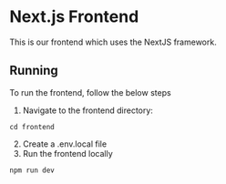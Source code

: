 # Next.js Frontend
This is our frontend which uses the NextJS framework. 

## Running
To run the frontend, follow the below steps

1) Navigate to the frontend directory:
```
cd frontend
```
2) Create a .env.local file
3) Run the frontend locally
```
npm run dev
```

